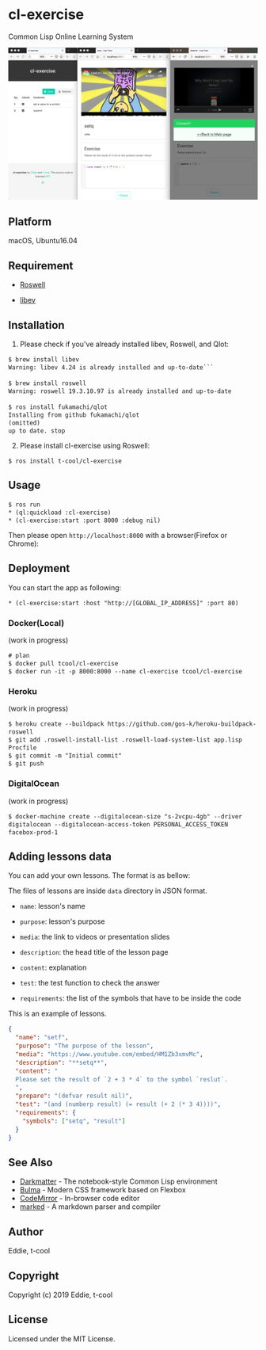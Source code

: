 # cl-exercise 

Common Lisp Online Learning System

![screenshot](screenshot/screenshot.png)

## Platform

macOS, Ubuntu16.04

## Requirement

- [Roswell](https://github.com/roswell/roswell)

- [libev](http://software.schmorp.de/pkg/libev.html)

## Installation

1. Please check if you've already installed libev, Roswell, and Qlot:

```
$ brew install libev
Warning: libev 4.24 is already installed and up-to-date```

$ brew install roswell
Warning: roswell 19.3.10.97 is already installed and up-to-date

$ ros install fukamachi/qlot
Installing from github fukamachi/qlot
(omitted)
up to date. stop
```

2. Please install cl-exercise using Roswell:

```
$ ros install t-cool/cl-exercise
```

## Usage

```
$ ros run
* (ql:quickload :cl-exercise)
* (cl-exercise:start :port 8000 :debug nil)
```

Then please open `http://localhost:8000` with a browser(Firefox or Chrome):

## Deployment

You can start the app as following:

```
* (cl-exercise:start :host "http://[GLOBAL_IP_ADDRESS]" :port 80)
```

### Docker(Local)

(work in progress)

```
# plan
$ docker pull tcool/cl-exercise
$ docker run -it -p 8000:8000 --name cl-exercise tcool/cl-exercise
```

### Heroku

(work in progress)

```
$ heroku create --buildpack https://github.com/gos-k/heroku-buildpack-roswell
$ git add .roswell-install-list .roswell-load-system-list app.lisp Procfile
$ git commit -m "Initial commit"
$ git push
```

### DigitalOcean

(work in progress)

```
$ docker-machine create --digitalocean-size "s-2vcpu-4gb" --driver digitalocean --digitalocean-access-token PERSONAL_ACCESS_TOKEN facebox-prod-1
```

## Adding lessons data

You can add your own lessons. The format is as bellow:

The files of lessons are inside `data` directory in JSON format.

 - `name`: lesson's name

 - `purpose`: lesson's purpose

 - `media`: the link to videos or presentation slides

 - `description`: the head title of the lesson page

 - `content`: explanation
 
 - `test`: the test function to check the answer

 - `requirements`: the list of the symbols that have to be inside the code
 
This is an example of lessons. 

```json
{
  "name": "setf",
  "purpose": "The purpose of the lesson",
  "media": "https://www.youtube.com/embed/HM1Zb3xmvMc",
  "description": "**setq**",
  "content": "
  Please set the result of `2 + 3 * 4` to the symbol `reslut`.
  ",
  "prepare": "(defvar result nil)",
  "test": "(and (numberp result) (= result (+ 2 (* 3 4))))",
  "requirements": {
    "symbols": ["setq", "result"]
  }
}
```

## See Also

* [Darkmatter](https://github.com/tamamu/darkmatter) - The notebook-style Common Lisp environment
* [Bulma](https://github.com/jgthms/bulma) - Modern CSS framework based on Flexbox
* [CodeMirror](https://github.com/codemirror/codemirror) - In-browser code editor
* [marked](https://github.com/chjj/marked) - A markdown parser and compiler


## Author

Eddie, t-cool

## Copyright

Copyright (c) 2019 Eddie, t-cool

## License

Licensed under the MIT License.
